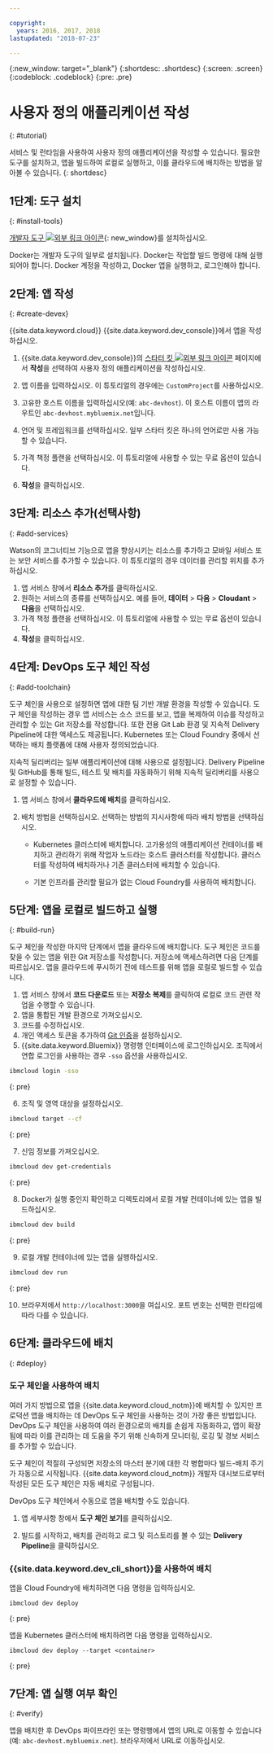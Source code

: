 ```yaml
---

copyright:
  years: 2016, 2017, 2018
lastupdated: "2018-07-23"

---
```


{:new_window: target="_blank"}
{:shortdesc: .shortdesc}
{:screen: .screen}
{:codeblock: .codeblock}
{:pre: .pre}

# 사용자 정의 애플리케이션 작성
{: #tutorial}

서비스 및 런타임을 사용하여 사용자 정의 애플리케이션을 작성할 수 있습니다. 필요한 도구를 설치하고, 앱을 빌드하여 로컬로 실행하고, 이를 클라우드에 배치하는 방법을 알아볼 수 있습니다.
{: shortdesc}

## 1단계: 도구 설치
{: #install-tools}

[개발자 도구 ![외부 링크 아이콘](../../icons/launch-glyph.svg "외부 링크 아이콘")](https://github.com/IBM-Bluemix/ibm-cloud-developer-tools){: new_window}를 설치하십시오.

Docker는 개발자 도구의 일부로 설치됩니다. Docker는 작업할 빌드 명령에 대해 실행되어야 합니다. Docker 계정을 작성하고, Docker 앱을 실행하고, 로그인해야 합니다.

## 2단계: 앱 작성
{: #create-devex}

{{site.data.keyword.cloud}} {{site.data.keyword.dev_console}}에서 앱을 작성하십시오.

1. {{site.data.keyword.dev_console}}의 [스타터 킷 ![외부 링크 아이콘](../../icons/launch-glyph.svg "외부 링크 아이콘")](https://console.ng.bluemix.net/developer/appservice/starter-kits/) 페이지에서 **작성**을 선택하여 사용자 정의 애플리케이션을 작성하십시오.

2. 앱 이름을 입력하십시오. 이 튜토리얼의 경우에는 `CustomProject`를 사용하십시오.
3. 고유한 호스트 이름을 입력하십시오(예: `abc-devhost`). 이 호스트 이름이 앱의 라우트인 `abc-devhost.mybluemix.net`입니다.
4. 언어 및 프레임워크를 선택하십시오. 일부 스타터 킷은 하나의 언어로만 사용 가능할 수 있습니다.
5. 가격 책정 플랜을 선택하십시오. 이 튜토리얼에 사용할 수 있는 무료 옵션이 있습니다.
6. **작성**을 클릭하십시오.

## 3단계: 리소스 추가(선택사항)
{: #add-services}

Watson의 코그너티브 기능으로 앱을 향상시키는 리소스를 추가하고 모바일 서비스 또는 보안 서비스를 추가할 수 있습니다. 이 튜토리얼의 경우 데이터를 관리할 위치를 추가하십시오.

1. 앱 서비스 창에서 **리소스 추가**를 클릭하십시오.
2. 원하는 서비스의 종류를 선택하십시오. 예를 들어, **데이터** > **다음** > **Cloudant** > **다음**을 선택하십시오.
3. 가격 책정 플랜을 선택하십시오. 이 튜토리얼에 사용할 수 있는 무료 옵션이 있습니다.
4. **작성**을 클릭하십시오.

## 4단계: DevOps 도구 체인 작성
{: #add-toolchain}

도구 체인을 사용으로 설정하면 앱에 대한 팀 기반 개발 환경을 작성할 수 있습니다. 도구 체인을 작성하는 경우 앱 서비스는 소스 코드를 보고, 앱을 복제하여 이슈를 작성하고 관리할 수 있는 Git 저장소를 작성합니다. 또한 전용 Git Lab 환경 및 지속적 Delivery Pipeline에 대한 액세스도 제공됩니다. Kubernetes 또는 Cloud Foundry 중에서 선택하는 배치 플랫폼에 대해 사용자 정의되었습니다.

지속적 딜리버리는 일부 애플리케이션에 대해 사용으로 설정됩니다. Delivery Pipeline 및 GitHub를 통해 빌드, 테스트 및 배치를 자동화하기 위해 지속적 딜리버리를 사용으로 설정할 수 있습니다.

1. 앱 서비스 창에서 **클라우드에 배치**를 클릭하십시오.
2. 배치 방법을 선택하십시오. 선택하는 방법의 지시사항에 따라 배치 방법을 선택하십시오.

    * Kubernetes 클러스터에 배치합니다. 고가용성의 애플리케이션 컨테이너를 배치하고 관리하기 위해 작업자 노드라는 호스트 클러스터를 작성합니다. 클러스터를 작성하여 배치하거나 기존 클러스터에 배치할 수 있습니다.

    * 기본 인프라를 관리할 필요가 없는 Cloud Foundry를 사용하여 배치합니다.

## 5단계: 앱을 로컬로 빌드하고 실행
{: #build-run}

도구 체인을 작성한 마지막 단계에서 앱을 클라우드에 배치합니다. 도구 체인은 코드를 찾을 수 있는 앱을 위한 Git 저장소를 작성합니다. 저장소에 액세스하려면 다음 단계를 따르십시오. 앱을 클라우드에 푸시하기 전에 테스트를 위해 앱을 로컬로 빌드할 수 있습니다.

1. 앱 서비스 창에서 **코드 다운로드** 또는 **저장소 복제**를 클릭하여 로컬로 코드 관련 작업을 수행할 수 있습니다.
2. 앱을 통합된 개발 환경으로 가져오십시오.
3. 코드를 수정하십시오.
4. 개인 액세스 토큰을 추가하여 [Git 인증](/docs/services/ContinuousDelivery/git_working.html#git_authentication)을 설정하십시오.
5. {{site.data.keyword.Bluemix}} 명령행 인터페이스에 로그인하십시오. 조직에서 연합 로그인을 사용하는 경우 `-sso` 옵션을 사용하십시오.

  ```bash
  ibmcloud login -sso
  ```
  {: pre}

6. 조직 및 영역 대상을 설정하십시오.

  ```bash
  ibmcloud target --cf
  ```
  {: pre}

7.  신임 정보를 가져오십시오.

  ```bash
  ibmcloud dev get-credentials
  ```
  {: pre}

8. Docker가 실행 중인지 확인하고 디렉토리에서 로컬 개발 컨테이너에 있는 앱을 빌드하십시오.

  ```bash
  ibmcloud dev build
  ```
  {: pre}

9. 로컬 개발 컨테이너에 있는 앱을 실행하십시오.

  ```bash
  ibmcloud dev run
  ```
  {: pre}

10.  브라우저에서 `http://localhost:3000`을 여십시오. 포트 번호는 선택한 런타임에 따라 다를 수 있습니다.

## 6단계: 클라우드에 배치
{: #deploy}

### 도구 체인을 사용하여 배치

여러 가지 방법으로 앱을 {{site.data.keyword.cloud_notm}}에 배치할 수 있지만 프로덕션 앱을 배치하는 데 DevOps 도구 체인을 사용하는 것이 가장 좋은 방법입니다. DevOps 도구 체인을 사용하여 여러 환경으로의 배치를 손쉽게 자동화하고, 앱이 확장됨에 따라 이를 관리하는 데 도움을 주기 위해 신속하게 모니터링, 로깅 및 경보 서비스를 추가할 수 있습니다.

도구 체인이 적절히 구성되면 저장소의 마스터 분기에 대한 각 병합마다 빌드-배치 주기가 자동으로 시작됩니다. {{site.data.keyword.cloud_notm}} 개발자 대시보드로부터 작성된 모든 도구 체인은 자동 배치로 구성됩니다.

DevOps 도구 체인에서 수동으로 앱을 배치할 수도 있습니다.

1. 앱 세부사항 창에서 **도구 체인 보기**를 클릭하십시오.

2. 빌드를 시작하고, 배치를 관리하고 로그 및 히스토리를 볼 수 있는 **Delivery Pipeline**을 클릭하십시오.

### {{site.data.keyword.dev_cli_short}}을 사용하여 배치

앱을 Cloud Foundry에 배치하려면 다음 명령을 입력하십시오.

```
ibmcloud dev deploy
```
{: pre}

앱을 Kubernetes 클러스터에 배치하려면 다음 명령을 입력하십시오.

```
ibmcloud dev deploy --target <container>
```
{: pre}

## 7단계: 앱 실행 여부 확인
{: #verify}

앱을 배치한 후 DevOps 파이프라인 또는 명령행에서 앱의 URL로 이동할 수 있습니다(예: `abc-devhost.mybluemix.net`). 브라우저에서 URL로 이동하십시오.
